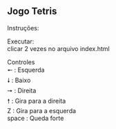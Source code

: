 <h2>Jogo Tetris</h2>

Instruções:<br/>

Executar:<br/>
 clicar 2 vezes no arquivo index.html<br/>

Controles<br/>
 🠔 : Esquerda<br/>
 🠗  : Baixo<br/>
 🠖 : Direita<br/>
 🠕  : Gira para a direita<br/>
 Z  : Gira para a esquerda<br/>
 space : Queda forte<br/>
 
 



